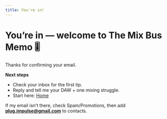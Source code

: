 ```yaml
---
title: You're in!
---
```


# You’re in — welcome to **The Mix Bus Memo** 🎚️

Thanks for confirming your email.

**Next steps**
- Check your inbox for the first tip.
- Reply and tell me your DAW + one mixing struggle.
- Start here: [Home](/)

If my email isn’t there, check Spam/Promotions, then add **plug.impulse@gmail.com** to contacts.

